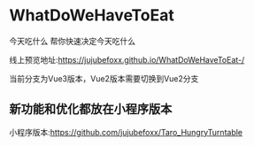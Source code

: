 # WhatDoWeHaveToEat

今天吃什么 帮你快速决定今天吃什么

线上预览地址:https://jujubefoxx.github.io/WhatDoWeHaveToEat-/

当前分支为Vue3版本，Vue2版本需要切换到Vue2分支

## 新功能和优化都放在小程序版本
小程序版本:https://github.com/jujubefoxx/Taro_HungryTurntable

